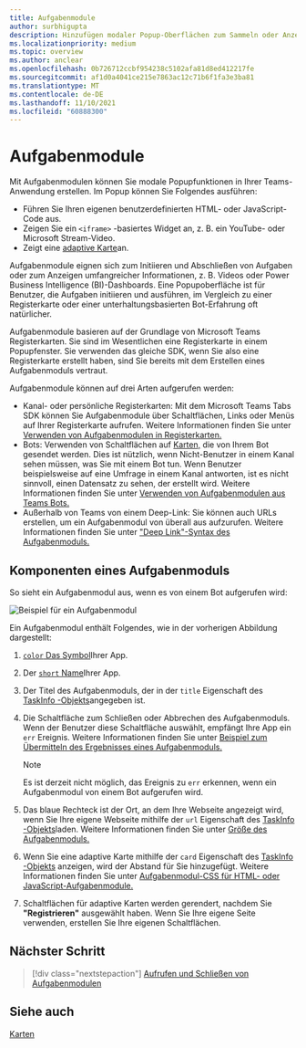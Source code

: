 ```yaml
---
title: Aufgabenmodule
author: surbhigupta
description: Hinzufügen modaler Popup-Oberflächen zum Sammeln oder Anzeigen von Informationen für Ihre Benutzer aus Ihren Microsoft Teams-Apps
ms.localizationpriority: medium
ms.topic: overview
ms.author: anclear
ms.openlocfilehash: 0b726712ccbf954238c5102afa81d8ed412217fe
ms.sourcegitcommit: af1d0a4041ce215e7863ac12c71b6f1fa3e3ba81
ms.translationtype: MT
ms.contentlocale: de-DE
ms.lasthandoff: 11/10/2021
ms.locfileid: "60888300"
---
```

# <a name="task-modules"></a>Aufgabenmodule

Mit Aufgabenmodulen können Sie modale Popupfunktionen in Ihrer Teams-Anwendung erstellen. Im Popup können Sie Folgendes ausführen:

* Führen Sie Ihren eigenen benutzerdefinierten HTML- oder JavaScript-Code aus.
* Zeigen Sie ein `<iframe>` -basiertes Widget an, z. B. ein YouTube- oder Microsoft Stream-Video.
* Zeigt eine [adaptive Karte](/adaptive-cards/)an.

Aufgabenmodule eignen sich zum Initiieren und Abschließen von Aufgaben oder zum Anzeigen umfangreicher Informationen, z. B. Videos oder Power Business Intelligence (BI)-Dashboards. Eine Popupoberfläche ist für Benutzer, die Aufgaben initiieren und ausführen, im Vergleich zu einer Registerkarte oder einer unterhaltungsbasierten Bot-Erfahrung oft natürlicher.

Aufgabenmodule basieren auf der Grundlage von Microsoft Teams Registerkarten. Sie sind im Wesentlichen eine Registerkarte in einem Popupfenster. Sie verwenden das gleiche SDK, wenn Sie also eine Registerkarte erstellt haben, sind Sie bereits mit dem Erstellen eines Aufgabenmoduls vertraut.

Aufgabenmodule können auf drei Arten aufgerufen werden:

* Kanal- oder persönliche Registerkarten: Mit dem Microsoft Teams Tabs SDK können Sie Aufgabenmodule über Schaltflächen, Links oder Menüs auf Ihrer Registerkarte aufrufen. Weitere Informationen finden Sie unter [Verwenden von Aufgabenmodulen in Registerkarten.](~/task-modules-and-cards/task-modules/task-modules-tabs.md)
* Bots: Verwenden von Schaltflächen auf [Karten,](~/task-modules-and-cards/cards/cards-reference.md) die von Ihrem Bot gesendet werden. Dies ist nützlich, wenn Nicht-Benutzer in einem Kanal sehen müssen, was Sie mit einem Bot tun. Wenn Benutzer beispielsweise auf eine Umfrage in einem Kanal antworten, ist es nicht sinnvoll, einen Datensatz zu sehen, der erstellt wird. Weitere Informationen finden Sie unter [Verwenden von Aufgabenmodulen aus Teams Bots.](~/task-modules-and-cards/task-modules/task-modules-bots.md)
* Außerhalb von Teams von einem Deep-Link: Sie können auch URLs erstellen, um ein Aufgabenmodul von überall aus aufzurufen. Weitere Informationen finden Sie unter ["Deep Link"-Syntax des Aufgabenmoduls.](~/task-modules-and-cards/task-modules/invoking-task-modules.md#task-module-deep-link-syntax)

## <a name="components-of-a-task-module"></a>Komponenten eines Aufgabenmoduls

So sieht ein Aufgabenmodul aus, wenn es von einem Bot aufgerufen wird:

![Beispiel für ein Aufgabenmodul](~/assets/images/task-module/task-module-example.png)

Ein Aufgabenmodul enthält Folgendes, wie in der vorherigen Abbildung dargestellt:

1. [ `color` Das Symbol](~/resources/schema/manifest-schema.md#icons)Ihrer App.
2. Der [ `short` Name](~/resources/schema/manifest-schema.md#name)Ihrer App.
3. Der Titel des Aufgabenmoduls, der in der `title` Eigenschaft des [TaskInfo -Objekts](~/task-modules-and-cards/task-modules/invoking-task-modules.md#the-taskinfo-object)angegeben ist.
4. Die Schaltfläche zum Schließen oder Abbrechen des Aufgabenmoduls. Wenn der Benutzer diese Schaltfläche auswählt, empfängt Ihre App ein `err` Ereignis. Weitere Informationen finden Sie unter [Beispiel zum Übermitteln des Ergebnisses eines Aufgabenmoduls.](~/task-modules-and-cards/task-modules/task-modules-tabs.md#example-of-submitting-the-result-of-a-task-module)

    > [!NOTE]
    > Es ist derzeit nicht möglich, das Ereignis zu `err` erkennen, wenn ein Aufgabenmodul von einem Bot aufgerufen wird.

5. Das blaue Rechteck ist der Ort, an dem Ihre Webseite angezeigt wird, wenn Sie Ihre eigene Webseite mithilfe der `url` Eigenschaft des [TaskInfo -Objekts](~/task-modules-and-cards/task-modules/invoking-task-modules.md#the-taskinfo-object)laden. Weitere Informationen finden Sie unter [Größe des Aufgabenmoduls.](~/task-modules-and-cards/task-modules/invoking-task-modules.md#task-module-sizing)
6. Wenn Sie eine adaptive Karte mithilfe der `card` Eigenschaft des [TaskInfo -Objekts](~/task-modules-and-cards/task-modules/invoking-task-modules.md#the-taskinfo-object) anzeigen, wird der Abstand für Sie hinzugefügt. Weitere Informationen finden Sie unter [Aufgabenmodul-CSS für HTML- oder JavaScript-Aufgabenmodule.](~/task-modules-and-cards/task-modules/invoking-task-modules.md#task-module-css-for-html-or-javascript-task-modules)
7. Schaltflächen für adaptive Karten werden gerendert, nachdem Sie **"Registrieren"** ausgewählt haben. Wenn Sie Ihre eigene Seite verwenden, erstellen Sie Ihre eigenen Schaltflächen.

## <a name="next-step"></a>Nächster Schritt

> [!div class="nextstepaction"]
> [Aufrufen und Schließen von Aufgabenmodulen](~/task-modules-and-cards/task-modules/invoking-task-modules.md)

## <a name="see-also"></a>Siehe auch

[Karten](~/task-modules-and-cards/what-are-cards.md)
